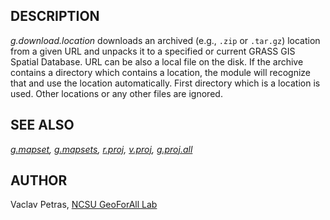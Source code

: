 ## DESCRIPTION

*g.download.location* downloads an archived (e.g., `.zip` or `.tar.gz`)
location from a given URL and unpacks it to a specified or current GRASS
GIS Spatial Database. URL can be also a local file on the disk. If the
archive contains a directory which contains a location, the module will
recognize that and use the location automatically. First directory which
is a location is used. Other locations or any other files are ignored.

## SEE ALSO

*[g.mapset](https://grass.osgeo.org/grass-stable/manuals/g.mapset.html),
[g.mapsets](https://grass.osgeo.org/grass-stable/manuals/g.mapsets.html),
[r.proj](https://grass.osgeo.org/grass-stable/manuals/r.proj.html),
[v.proj](https://grass.osgeo.org/grass-stable/manuals/v.proj.html),
[g.proj.all](g.proj.all.md)*

## AUTHOR

Vaclav Petras, [NCSU GeoForAll
Lab](https://geospatial.ncsu.edu/geoforall/)
